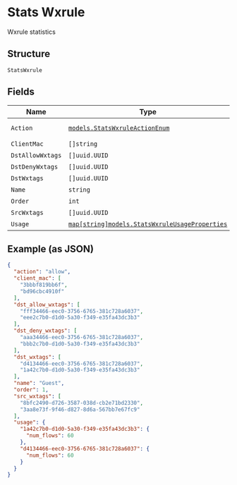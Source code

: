 
# Stats Wxrule

Wxrule statistics

## Structure

`StatsWxrule`

## Fields

| Name | Type | Tags | Description |
|  --- | --- | --- | --- |
| `Action` | [`models.StatsWxruleActionEnum`](../../doc/models/stats-wxrule-action-enum.md) | Required | enum: `allow`, `block` |
| `ClientMac` | `[]string` | Required | - |
| `DstAllowWxtags` | `[]uuid.UUID` | Required | - |
| `DstDenyWxtags` | `[]uuid.UUID` | Required | - |
| `DstWxtags` | `[]uuid.UUID` | Required | - |
| `Name` | `string` | Required | - |
| `Order` | `int` | Required | - |
| `SrcWxtags` | `[]uuid.UUID` | Required | - |
| `Usage` | [`map[string]models.StatsWxruleUsageProperties`](../../doc/models/stats-wxrule-usage-properties.md) | Required | - |

## Example (as JSON)

```json
{
  "action": "allow",
  "client_mac": [
    "3bbbf819bb6f",
    "bd96cbc4910f"
  ],
  "dst_allow_wxtags": [
    "fff34466-eec0-3756-6765-381c728a6037",
    "eee2c7b0-d1d0-5a30-f349-e35fa43dc3b3"
  ],
  "dst_deny_wxtags": [
    "aaa34466-eec0-3756-6765-381c728a6037",
    "bbb2c7b0-d1d0-5a30-f349-e35fa43dc3b3"
  ],
  "dst_wxtags": [
    "d4134466-eec0-3756-6765-381c728a6037",
    "1a42c7b0-d1d0-5a30-f349-e35fa43dc3b3"
  ],
  "name": "Guest",
  "order": 1,
  "src_wxtags": [
    "8bfc2490-d726-3587-038d-cb2e71bd2330",
    "3aa8e73f-9f46-d827-8d6a-567bb7e67fc9"
  ],
  "usage": {
    "1a42c7b0-d1d0-5a30-f349-e35fa43dc3b3": {
      "num_flows": 60
    },
    "d4134466-eec0-3756-6765-381c728a6037": {
      "num_flows": 60
    }
  }
}
```

